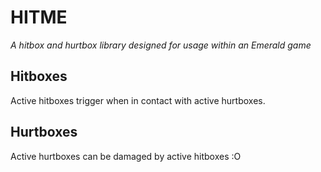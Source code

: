 # HITME
_A hitbox and hurtbox library designed for usage within an Emerald game_

## Hitboxes
Active hitboxes trigger when in contact with active hurtboxes.

## Hurtboxes
Active hurtboxes can be damaged by active hitboxes :O